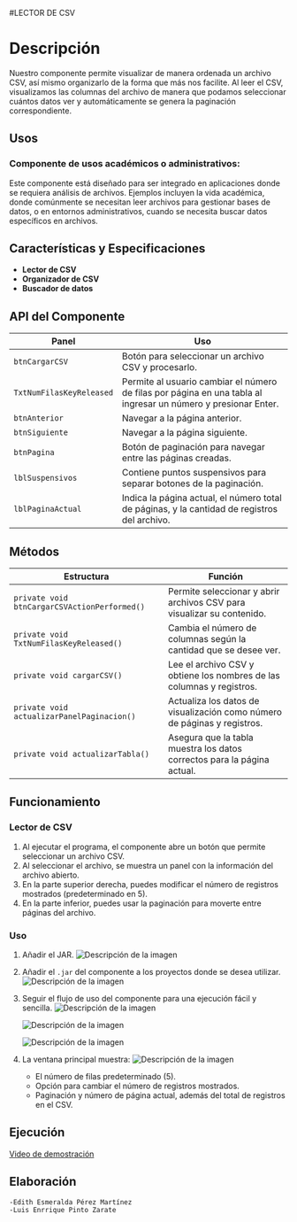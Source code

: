 #LECTOR DE CSV

# Descripción

Nuestro componente permite visualizar de manera ordenada un archivo CSV, así mismo organizarlo de la forma que más nos facilite. Al leer el CSV, visualizamos las columnas del archivo de manera que podamos seleccionar cuántos datos ver y automáticamente se genera la paginación correspondiente.

## Usos

### Componente de usos académicos o administrativos:
Este componente está diseñado para ser integrado en aplicaciones donde se requiera análisis de archivos. Ejemplos incluyen la vida académica, donde comúnmente se necesitan leer archivos para gestionar bases de datos, o en entornos administrativos, cuando se necesita buscar datos específicos en archivos.

## Características y Especificaciones

- **Lector de CSV**
- **Organizador de CSV**
- **Buscador de datos**

## API del Componente

| Panel           | Uso                                                                                              |
|-----------------|--------------------------------------------------------------------------------------------------|
| `btnCargarCSV`  | Botón para seleccionar un archivo CSV y procesarlo.                                              |
| `TxtNumFilasKeyReleased` | Permite al usuario cambiar el número de filas por página en una tabla al ingresar un número y presionar Enter. |
| `btnAnterior`   | Navegar a la página anterior.                                                                    |
| `btnSiguiente`  | Navegar a la página siguiente.                                                                   |
| `btnPagina`     | Botón de paginación para navegar entre las páginas creadas.                                      |
| `lblSuspensivos`| Contiene puntos suspensivos para separar botones de la paginación.                               |
| `lblPaginaActual` | Indica la página actual, el número total de páginas, y la cantidad de registros del archivo.   |

## Métodos

| Estructura                            | Función                                                                                       |
|---------------------------------------|-----------------------------------------------------------------------------------------------|
| `private void btnCargarCSVActionPerformed()` | Permite seleccionar y abrir archivos CSV para visualizar su contenido.               |
| `private void TxtNumFilasKeyReleased()` | Cambia el número de columnas según la cantidad que se desee ver.                        |
| `private void cargarCSV()`            | Lee el archivo CSV y obtiene los nombres de las columnas y registros.                        |
| `private void actualizarPanelPaginacion()` | Actualiza los datos de visualización como número de páginas y registros.             |
| `private void actualizarTabla()`      | Asegura que la tabla muestra los datos correctos para la página actual.                     |

## Funcionamiento

### Lector de CSV

1. Al ejecutar el programa, el componente abre un botón que permite seleccionar un archivo CSV.
2. Al seleccionar el archivo, se muestra un panel con la información del archivo abierto.
3. En la parte superior derecha, puedes modificar el número de registros mostrados (predeterminado en 5).
4. En la parte inferior, puedes usar la paginación para moverte entre páginas del archivo.

### Uso
1. Añadir el JAR.
   ![Descripción de la imagen](https://github.com/Esme23-78/Componente/raw/main/src/Componente_CSV/Imagenes_Readme/1.png)
2. Añadir el `.jar` del componente a los proyectos donde se desea utilizar.
   ![Descripción de la imagen](https://github.com/Esme23-78/Componente/raw/main/src/Componente_CSV/Imagenes_Readme/2.png)
3. Seguir el flujo de uso del componente para una ejecución fácil y sencilla.
   ![Descripción de la imagen](https://github.com/Esme23-78/Componente/raw/main/src/Componente_CSV/Imagenes_Readme/3.png)
   
   ![Descripción de la imagen](https://github.com/Esme23-78/Componente/raw/main/src/Componente_CSV/Imagenes_Readme/3_1.png)
   
   ![Descripción de la imagen](https://github.com/Esme23-78/Componente/raw/main/src/Componente_CSV/Imagenes_Readme/4.png)
5. La ventana principal muestra:
   ![Descripción de la imagen](https://github.com/Esme23-78/Componente/raw/main/src/Componente_CSV/Imagenes_Readme/5.png)
   - El número de filas predeterminado (5).
   - Opción para cambiar el número de registros mostrados.
   - Paginación y número de página actual, además del total de registros en el CSV.

## Ejecución

[Video de demostración](https://youtu.be/piVn5WejqQk)


## Elaboración
	-Edith Esmeralda Pérez Martínez
 	-Luis Enrrique Pinto Zarate








